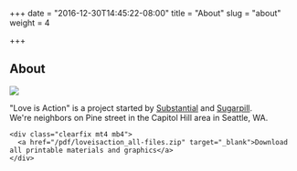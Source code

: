 +++
date = "2016-12-30T14:45:22-08:00"
title = "About"
slug = "about"
weight = 4

+++

<div class="mt2 mb2">
  <h2 class="mb3">About</h2>
  <div class="col-12">
    <img class="fit" src="/img/lisa-about-011017.jpg">
    <p>
      "Love is Action" is a project started by <a href="http://www.substantial.com" target="blank">Substantial</a> and <a href="http://www.sugarpillseattle.com/" target="blank">Sugarpill</a>.
      </br>
      We're neighbors on Pine street in the Capitol Hill area in Seattle, WA.
    </p>

    <div class="clearfix mt4 mb4">
      <a href="/pdf/loveisaction_all-files.zip" target="_blank">Download all printable materials and graphics</a>
    </div>

  </div>
<div>
